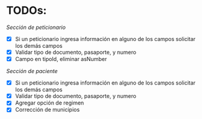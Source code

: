# TODOs:

_Sección de peticionario_

- [x] Si un peticionario ingresa información en alguno de los campos solicitar los demás campos
- [x] Validar tipo de documento, pasaporte, y numero
- [x] Campo en tipoId, eliminar asNumber

_Sección de paciente_

- [x] Si un peticionario ingresa información en alguno de los campos solicitar los demás campos
- [x] Validar tipo de documento, pasaporte, y numero
- [x] Agregar opción de regimen
- [x] Corrección de municipios
